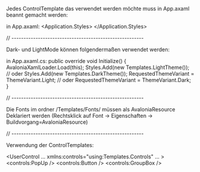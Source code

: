 Jedes ControlTemplate das verwendet werden möchte muss in App.axaml beannt gemacht werden:

in App.axaml:
<Application.Styles>
	<FluentTheme />
    <StyleInclude Source="/Templates/Styles/Styles.axaml" />
	<StyleInclude Source="/Templates/Controls/Button.axaml" />
	<StyleInclude Source="/Templates/Controls/PopUp.axaml" />
	<StyleInclude Source="/Templates/Controls/GroupBox.axaml" />
</Application.Styles>

// -------------------------------------------------------

Dark- und LightMode können folgendermaßen verwendet werden:

in App.axaml.cs:
public override void Initialize()
{
    AvaloniaXamlLoader.Load(this);
    Styles.Add(new Templates.LightTheme()); // oder Styles.Add(new Templates.DarkTheme());
    RequestedThemeVariant = ThemeVariant.Light; // oder RequestedThemeVariant = ThemeVariant.Dark;
}

// -------------------------------------------------------

Die Fonts im ordner /Templates/Fonts/ müssen als AvaloniaResource Deklariert werden (Rechtsklick auf Font -> Eigenschaften -> Buildvorgang=AvaloniaResource)

// -------------------------------------------------------

Verwendung der ControlTemplates:

<UserControl
    ...
    xmlns:controls="using:Templates.Controls"
    ...
    >
    <controls:PopUp />
    <controls:Button />
    <controls:GroupBox />
</UserControl>

